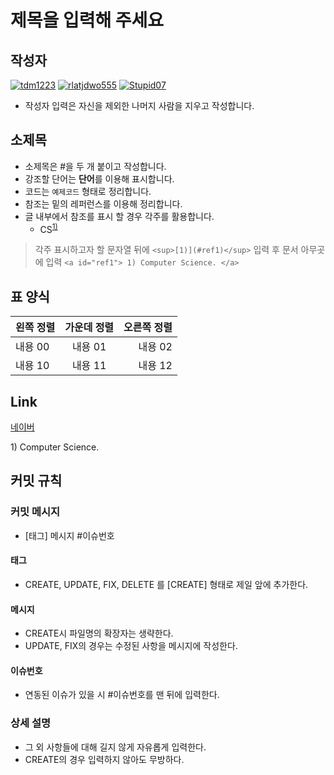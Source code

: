 # **제목을 입력해 주세요**

## 작성자
[![tdm1223](https://avatars1.githubusercontent.com/u/21440957?s=100&v=4)](https://github.com/tdm1223)
[![rlatjdwo555](https://avatars0.githubusercontent.com/u/28692938?s=100&v=4)](https://github.com/rlatjdwo555)
[![Stupid07](https://avatars1.githubusercontent.com/u/35564566?s=100&v=4)](https://github.com/Stupid07)

- 작성자 입력은 자신을 제외한 나머지 사람을 지우고 작성합니다.

## 소제목
- 소제목은 #을 두 개 붙이고 작성합니다.
- 강조할 단어는 **단어**를 이용해 표시합니다.
- 코드는 ```예제코드``` 형태로 정리합니다.
- 참조는 밑의 레퍼런스를 이용해 정리합니다.
- 글 내부에서 참조를 표시 할 경우 각주를 활용합니다.
    - CS<sup>[1)](#ref1)</sup>
> 각주 표시하고자 할 문자열 뒤에 `<sup>[1)](#ref1)</sup>` 입력 후
> 문서 아무곳에 입력 `<a id="ref1"> 1) Computer Science. </a>`

## 표 양식
| 왼쪽 정렬 | 가운데 정렬 | 오른쪽 정렬 |
|:--------|:--------:|--------:|
| 내용 00 | 내용 01 | 내용 02 |
| 내용 10 | 내용 11 | 내용 12 |

## Link
[네이버](https://www.naver.com)

<a id="ref1">
1) Computer Science.
</a>

## 커밋 규칙
### 커밋 메시지
- [태그] 메시지 #이슈번호
#### 태그 
- CREATE, UPDATE, FIX, DELETE 를 [CREATE] 형태로 제일 앞에 추가한다. 
#### 메시지
- CREATE시 파일명의 확장자는 생략한다.
- UPDATE, FIX의 경우는 수정된 사항을 메시지에 작성한다.
#### 이슈번호
- 연동된 이슈가 있을 시 #이슈번호를 맨 뒤에 입력한다.

### 상세 설명
- 그 외 사항들에 대해 길지 않게 자유롭게 입력한다.
- CREATE의 경우 입력하지 않아도 무방하다.
